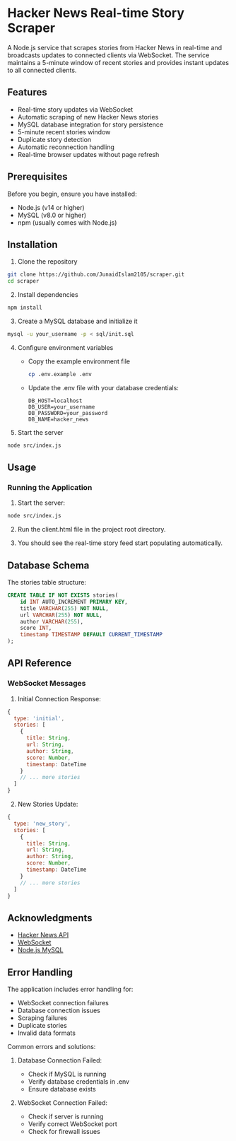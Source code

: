 # Hacker News Real-time Story Scraper

A Node.js service that scrapes stories from Hacker News in real-time and broadcasts updates to connected clients via WebSocket. The service maintains a 5-minute window of recent stories and provides instant updates to all connected clients.

## Features

- Real-time story updates via WebSocket
- Automatic scraping of new Hacker News stories
- MySQL database integration for story persistence
- 5-minute recent stories window
- Duplicate story detection
- Automatic reconnection handling
- Real-time browser updates without page refresh

## Prerequisites

Before you begin, ensure you have installed:
- Node.js (v14 or higher)
- MySQL (v8.0 or higher)
- npm (usually comes with Node.js)

## Installation

1. Clone the repository
```bash
git clone https://github.com/JunaidIslam2105/scraper.git
cd scraper
```

2. Install dependencies
```bash
npm install
```

3. Create a MySQL database and initialize it
```bash
mysql -u your_username -p < sql/init.sql
```

4. Configure environment variables
   - Copy the example environment file
     ```bash
     cp .env.example .env
     ```
   - Update the .env file with your database credentials:
     ```
     DB_HOST=localhost
     DB_USER=your_username
     DB_PASSWORD=your_password
     DB_NAME=hacker_news
     ```

5. Start the server
```bash
node src/index.js
```

## Usage

### Running the Application

1. Start the server:
```bash
node src/index.js
```

2. Run the client.html file in the project root directory.


3. You should see the real-time story feed start populating automatically.

## Database Schema

The stories table structure:

```sql
CREATE TABLE IF NOT EXISTS stories(
    id INT AUTO_INCREMENT PRIMARY KEY,
    title VARCHAR(255) NOT NULL,
    url VARCHAR(255) NOT NULL,
    author VARCHAR(255),
    score INT,
    timestamp TIMESTAMP DEFAULT CURRENT_TIMESTAMP
);
```

## API Reference

### WebSocket Messages

1. Initial Connection Response:
```javascript
{
  type: 'initial',
  stories: [
    {
      title: String,
      url: String,
      author: String,
      score: Number,
      timestamp: DateTime
    }
    // ... more stories
  ]
}
```

2. New Stories Update:
```javascript
{
  type: 'new_story',
  stories: [
    {
      title: String,
      url: String,
      author: String,
      score: Number,
      timestamp: DateTime
    }
    // ... more stories
  ]
}
```

## Acknowledgments

- [Hacker News API](https://github.com/HackerNews/API)
- [WebSocket](https://github.com/websockets/ws)
- [Node.js MySQL](https://github.com/mysqljs/mysql)

## Error Handling

The application includes error handling for:
- WebSocket connection failures
- Database connection issues
- Scraping failures
- Duplicate stories
- Invalid data formats

Common errors and solutions:

1. Database Connection Failed:
   - Check if MySQL is running
   - Verify database credentials in .env
   - Ensure database exists

2. WebSocket Connection Failed:
   - Check if server is running
   - Verify correct WebSocket port
   - Check for firewall issues

